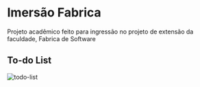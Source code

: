 # Imersão Fabrica
Projeto acadêmico feito para ingressão no projeto de extensão da faculdade, Fabrica de Software

## To-do List
![todo-list](https://user-images.githubusercontent.com/97069636/190868262-75ad3dc5-6101-4797-a1dd-5378c612a4cc.png)
